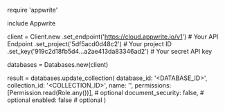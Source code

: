 require 'appwrite'

include Appwrite

client = Client.new
    .set_endpoint('https://cloud.appwrite.io/v1') # Your API Endpoint
    .set_project('5df5acd0d48c2') # Your project ID
    .set_key('919c2d18fb5d4...a2ae413da83346ad2') # Your secret API key

databases = Databases.new(client)

result = databases.update_collection(
    database_id: '<DATABASE_ID>',
    collection_id: '<COLLECTION_ID>',
    name: '<NAME>',
    permissions: [Permission.read(Role.any())], # optional
    document_security: false, # optional
    enabled: false # optional
)
